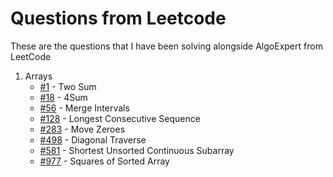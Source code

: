 # Questions from Leetcode

These are the questions that I have been solving alongside AlgoExpert from LeetCode

1. Arrays
    - [#1](https://leetcode.com/problems/two-sum) - Two Sum
    - [#18](https://leetcode.com/problems/4sum) - 4Sum
    - [#56](https://leetcode.com/problems/merge-intervals) - Merge Intervals
    - [#128](https://leetcode.com/problems/longest-consecutive-sequence) - Longest Consecutive Sequence
    - [#283](https://leetcode.com/problems/move-zeroes) - Move Zeroes
    - [#498](https://leetcode.com/problems/diagonal-traverse) - Diagonal Traverse
    - [#581](https://leetcode.com/problems/shortest-unsorted-continuous-subarray) - Shortest Unsorted Continuous Subarray
    - [#977](https://leetcode.com/problems/squares-of-a-sorted-array) - Squares of Sorted Array
